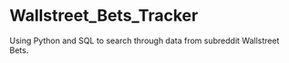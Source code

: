 # Wallstreet_Bets_Tracker

Using Python and SQL to search through data from subreddit Wallstreet Bets.
